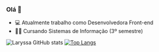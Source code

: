 ### Olá 👋

- 💻 Atualmente trabalho como Desenvolvedora Front-end
- 👨‍🎓 Cursando Sistemas de Informação (3º semestre)

![Laryssa GitHub stats](https://github-readme-stats.vercel.app/api?username=solilorys&show_icons=true&theme=radical)
[![Top Langs](https://github-readme-stats.vercel.app/api/top-langs/?username=solilorys&layout=compact&show_icons=true&theme=radical)](https://github.com/solilorys/github-readme-stats)

